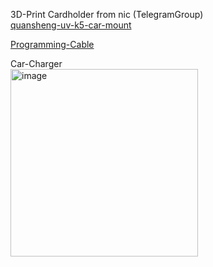 3D-Print Cardholder from nic (TelegramGroup)<br>
[quansheng-uv-k5-car-mount](https://www.printables.com/fr/model/516826-quansheng-uv-k5-car-mount)

[Programming-Cable](https://github.com/ludwich66/Quansheng_UV-K5_Firmware/wiki/Programming-Cable)

Car-Charger<br>
<img width="300" alt="image" src="https://github.com/ludwich66/Quansheng_UV-K5_Wiki/assets/12202733/dcc34a18-5b25-41e0-ac18-896ef356aadf">
